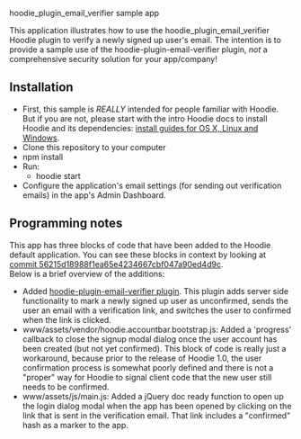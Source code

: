 hoodie_plugin_email_verifier sample app

This application illustrates how to use the hoodie_plugin_email_verifier Hoodie plugin to verify a newly signed up user's email.  The intention is to provide a sample use of the hoodie-plugin-email-verifier plugin, *not* a comprehensive security solution for your app/company!

## Installation

* First, this sample is *REALLY* intended for people familiar with Hoodie.  But if you are not, please start with the intro Hoodie docs to install Hoodie and its dependencies: [install guides for OS X, Linux and Windows](http://hood.ie/#installation).
* Clone this repository to your computer
* npm install
* Run:
  * hoodie start
* Configure the application's email settings (for sending out verification emails) in the app's Admin Dashboard.  

## Programming notes

This app has three blocks of code that have been added to the Hoodie default application.  You can see these blocks in context by looking at [commit 56215d18988f1ea65e4234667cbf047a90ed4d9c](https://github.com/mikehedman/hoodie_email_verifier_sample/commit/56215d18988f1ea65e4234667cbf047a90ed4d9c).  
Below is a brief overview of the additions:
* Added [hoodie-plugin-email-verifier plugin](https://github.com/mikehedman/hoodie-plugin-email-verifier).  This plugin adds server side functionality to mark a newly signed up user as unconfirmed, sends the user an email with a verification link, and switches the user to confirmed when the link is clicked.
* www/assets/vendor/hoodie.accountbar.bootstrap.js: Added a 'progress' callback to close the signup modal dialog once the user account has been created (but not yet confirmed).  This block of code is really just a workaround, because prior to the release of Hoodie 1.0, the user confirmation process is somewhat poorly defined and there is not a "proper" way for Hoodie to signal client code that the new user still needs to be confirmed. 
* www/assets/js/main.js: Added a jQuery doc ready function to open up the login dialog modal when the app has been opened by clicking on the link that is sent in the verification email.  That link includes a "confirmed" hash as a marker to the app.

